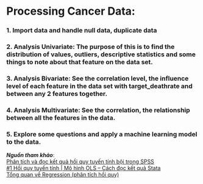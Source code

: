 # Processing Cancer Data:

### 1. Import data and handle null data, duplicate data

### 2. Analysis Univariate: The purpose of this is to find the distribution of values, outliers, descriptive statistics and some things to note about that feature on the data set.

### 3. Analysis Bivariate: See the correlation level, the influence level of each feature in the data set with target_deathrate and between any 2 features together.

### 4. Analysis Multivariate: See the correlation, the relationship between all the features in the data.

### 5. Explore some questions and apply a machine learning model to the data.

***Nguồn tham khảo***:  
[Phân tích và đọc kết quả hồi quy tuyến tính bội trong SPSS](https://www.phamlocblog.com/2016/11/cach-chay-hoi-quy-trong-spss.html)  
[#1 Hồi quy tuyến tính | Mô hình OLS – Cách đọc kết quả Stata](https://mosl.vn/mo-hinh-hoi-quy-tuyen-tinh/)  
[Tổng quan về Regression (phân tích hồi quy)](https://bigdatauni.com/tin-tuc/tong-quan-ve-regression-phan-tich-hoi-quy.html)
